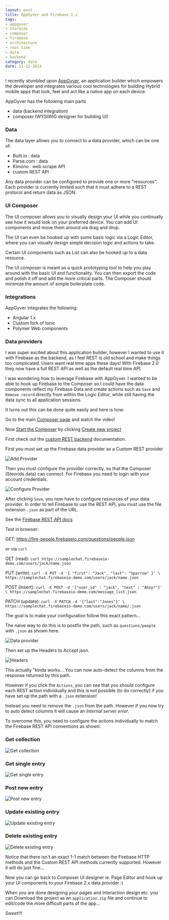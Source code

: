 ```yaml
---
layout: post
title: AppGyver and Firebase 2.x
tags:
- appgyver
- steroids
- composer
- firebase
- architecture
- real time
- data
- backend
category: data
date: 11-12-2014
---
```


I recently stumbled upon [AppGyver](http://www.appgyver.com/), an application builder which empowers the developer and integrates various cool technologies for building Hybrid mobile apps that look, feel and act like a native app on each device.

AppGyver has the following main parts
- data (backend integration)
- composer (WYSIWIG designer for building UI)

### Data

The data layer allows you to connect to a data provider, which can be one of:
- Built.io : data
- Parse.com : data
- Kimono : web scrape API
- custom REST API

Any data provider can be configured to provide one or more "resources".
Each provider is currently limited such that it must adhere to a REST protocol and return data as JSON.

### UI Composer

The UI composer allows you to visually design your UI while you continually see how it would look on your preferred device. You can add UI components and move them around via drag and drop.

The UI can even be hooked up with some basic logic via a Logic Editor, where you can visually design simple decision logic and actions to take.

Certain UI components such as List can also be hooked up to a data resource.

The UI composer is meant as a quick prototyping tool to help you play around with the basic UI and functionality. You can then export the code and polish it off and add the more critical parts.
The Composer should minimize the amount of simple boilerplate code.

### Integrations

AppGyver integrates the following:

- Angular 1.x
- Custom fork of Ionic
- Polymer Web components


### Data providers

I was super excited about this application builder, however I wanted to use it with Firebase as the backend, as I feel REST is old school and make things too complicated. Users want real time apps these days! With Firebase 2.0 they now have a full REST API as well as the default real time API.

I was wondering how to leverage Firebase with AppGyver. I wanted to be able to hook up Firebase to the Composer so I could have the data components reflect my Firebase Data and create actions such as `Save` and `Remove record` directly from within the Logic Editor, while still having the data sync to all application sessions.

It turns out this can be done quite easily and here is how:

Go to the main [Composer page](http://www.appgyver.com/composer) and watch the video!

Now [Start the Composer](https://composer.appgyver.com/) by clicking [Create new project](https://composer.appgyver.com/projects/new)

First check out the [custom REST backend](http://docs.appgyver.com/supersonic/guides/data/other-data-providers/#custom-rest-backend) documentation.

First you must set up the Firebase data provider as a Custom REST provider

![Add Provider](/img/posts/add-provider.png "Add Provider")

Then you must configure the provider correctly, so that the Composer (Steorids data) can connect.
For Firebase you need to login with your account credentials.

![Configure Provider](/img/posts/custom-rest-provider.png "Configure Provider")

After clicking `Save`, you now have to configure resources of your data provider.
In order to tell Firebase to use the REST API, you must use the file extension `.json` as part of the URL.

See the [Firebase REST API docs](https://www.firebase.com/docs/rest/api/)

Test in browser:

GET: https://fire-people.firebaseio.com/questions/people.json

or via `curl`

GET (read): `curl https://samplechat.firebaseio-demo.com/users/jack/name.json`

PUT (write): `curl -X PUT -d '{ "first": "Jack", "last": "Sparrow" }' \
https://samplechat.firebaseio-demo.com/users/jack/name.json`

POST (insert): `curl -X POST -d '{"user_id" : "jack", "text" : "Ahoy!"}' \
https://samplechat.firebaseio-demo.com/message_list.json`

PATCH (update): `curl -X PATCH -d '{"last":"Jones"}' \
https://samplechat.firebaseio-demo.com/users/jack/name/.json`

The goal is to make your configuration follow this exact pattern...

The naive way to do this is to postfix the path, such as `questions/people` with `.json` as shown here.

![Data provider](/img/posts/naive-resource.png "Data provider config")

Then set up the Headers to Accept json.

![Headers](/img/posts/headers.png "Headers")

This actually "kinda works... You can now auto-detect the columns from the response returned by this path.

However if you click the `Actions`, you can see that you should configure each REST action individually and this is not possible (to do correctly) if you have set up the path with a `.json` extension!

Instead you need to remove the `.json` from the path. However if you now try to auto detect columns it will cause an *Internal server error*.

To overcome this, you need to configure the actions individually to match the Firebase REST API conventions as shown:

### Get collection

![Get collection](/img/posts/get-collection.png "Get collection")

### Get single entry

![Get single entry](/img/posts/get-single.png "Get single entry")

### Post new entry

![Post new entry](/img/posts/post-resource.png "Post new entry")

### Update existing entry

![Update existing entry](/img/posts/put-resource.png "Update existing entry")

### Delete existing entry

![Delete existing entry](/img/posts/delete-resource.png "Delete existing entry")

Notice that there isn't an exact 1-1 match between the Firebase HTTP methods and the Custom REST API methods currently supported. However it will do just fine...

Now you can go back to Composer UI designer ie. Page Editor and hook up your UI components to your Firebase 2.x data provider :)

When you are done designing your pages and Interaction design etc. you can Download the project as an `application.zip` file and continue to edit/code the more difficult parts of the app...

*Sweet!!!*
